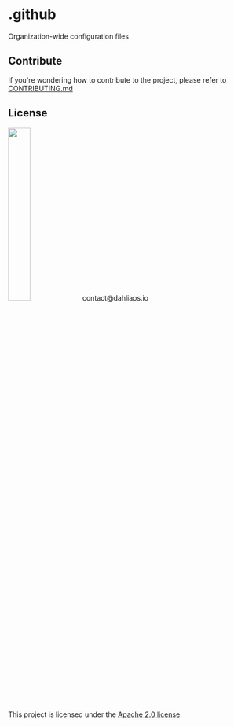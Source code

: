 # .github
Organization-wide configuration files

## Contribute

If you're wondering how to contribute to the project, please refer to [CONTRIBUTING.md](CONTRIBUTING.md)

## License

<p align="left">
  <img width="30%" src="https://github.com/dahliaOS/brand/blob/main/dahliaOS/logotype/svg/logotype-dark.svg#gh-dark-mode-only%22/%3E
  <img width="30%" src="https://github.com/dahliaOS/brand/blob/main/dahliaOS/logotype/svg/logotype-light.svg#gh-light-mode-only%22/%3E
</p>

Copyright @ 2019-2022 - The dahliaOS Authors - contact@dahliaos.io

This project is licensed under the [Apache 2.0 license](/LICENSE)
